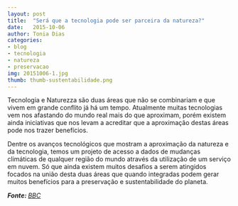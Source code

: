 ```yaml
---
layout: post
title:  "Será que a tecnologia pode ser parceira da natureza?"
date:   2015-10-06
author: Tonia Dias
categories: 
- blog
- tecnologia
- natureza
- preservacao
img: 20151006-1.jpg
thumb: thumb-sustentabilidade.png
---
```


Tecnologia e Naturezza são duas áreas que não se combinariam e que vivem em grande conflito já há um tempo. Atualmente muitas tecnologias vem nos afastando do mundo real mais do que aproximam, porém existem ainda iniciativas que nos levam a acreditar que a aproximação destas áreas pode nos trazer benefícios. <!--more-->

Dentre os avanços tecnológicos que mostram a aproximação da natureza e da tecnologia, temos um projeto de acesso a dados de mudanças climáticas de qualquer região do mundo através da utilização de um serviço em nuvem. Só que ainda existem muitos desafios a serem atingidos focados na união desta duas áreas que quando integradas podem gerar muitos benefícios para a preservação e sustentabilidade do planeta.

<i><b>Fonte: </b><a href="http://www.bbc.com/portuguese/noticias/2015/09/150916_vert_earth_natureza_tecnologia_ml">BBC</a></i>